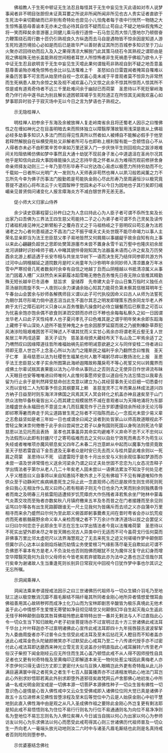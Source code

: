 <!-- { "loadSidebar": true } -->
　　佛祖教人于生死中顿证无生法忍且每怪其于无生中妄见生灭此语如对市人说梦事闻者非不明目张胆但未证真耳要之所说非所闻所闻非所见也古人贵实证者直欲于生死法中亲切勘破而已非别有奇特处也尝见小儿怕鬼者每于夜中行恍然一物随之大生惊怖虽慈母善谕本无亦未之信必待其自信不疑而后止苟自止不疑之地纵假鬼怖之将一笑而释矣余昔游塞上同健儿乘马夜行道傍一石马忽见而大惊几堕地尔乃顿辔奋力鞭策绕石周行数十匝仍引熟视良久方纵逸而去马自是遇物皆不惊余因是知道人游生死险道历境验心必如是而后已是故华严以善财表证其所历百城参多知识至于刀山火聚亦迟回待劝而后入及入之果得清凉大解脱门此其策马绕石令其熟视之谓耶由是观之佛祖殊无他长盖能熟视世间相者耳世人所惊怖者非生死祸患乎佛祖乃欲令人于中证无生忍且欲明言于无生中妄见生灭噫此果何谓哉苟非熟视自到不疑之地吾意虽慈尊善谕殆亦难免惊怖也余比以弘法罹难上千　圣怒如白日雷霆闻者掩耳自罹难以来备历苦事不可言而从始至终自视一念欢喜心竟未减于平昔观者莫不惊异为非常然而生死祸患人故为余惊之矣及视不减欢喜心乃又惊之此余不惊其所惊而人惊其所不惊是或有道焉奇侍者不远三千里赴难问余于幽狱已而荷蒙　圣恩待以不死贬窜岭海奇乃伴行舟中遂书此为别且解长途困顿耳嗟乎生死险道正在所惊其无闻我欢喜心如梦事耶异时验子于寂灭场中无以今日之言为梦语也子熟视之。

　　示无隐桂禅人

　　明桂禅人初参余于东海及余被放禅人复走岭南省余且将还蜀老人因示之曰惟佛性之在缠如神光之在目虽明暗去来而照体独立以障翳厚薄故智用浅深是故从上佛祖必经多劫事多知识入多法门然后得见性真所以然者如人被缚自不能解必假手于他至若释然解脱自在纵横受用处又非解者所可与也即称上根利智有能一念顿悟自心不从人得者亦未必不由积累辛苦中来如万里还家入门一步庆快平生则回视向之跋涉艰难间关险阻依稀仿佛如梦中事然且大通十劫犹不现前身子发心中道退沮在圣尚尔况其他乎是知信向此段大事因缘能操久远之志持毕竟之怀者从古为难得历观前修拼舍身命亲师择友动则三二十年乃至尽形毕寿不以穷达改心易虑以极愿力所持穷劫而不化千载如一日者所以光明广大一发则为人天师表非苟然也禅人以夙习般若闻薰之力不忘所先今幸为佛子历事法门殷勤若是苟能执金刚心尽此形寿乃至周遍恒沙以极究竟菩提不退初心将布法云于火宅圆智种于觉园未必不以今日为因地也子其行矣即归峨嵋亲见普贤倘问诸变化人报言瘴海炎方不减白银世界无恙无恙。

　　促小师大义归家山侍养

　　余少读史窃慕程婴公孙杵臼之为人念曰持此心为人臣子者可谓不忝所生矣及长出家乃曰吾佛为三界法王四生慈父苟能持二子之心为弟子者可谓不负己灵矣及读传灯诸祖机缘见神光之断臂船子之覆舟百丈之于马祖杨岐之于慈明叹曰苟忘身为法若诸老之为心者何患祖道之不昌法门之不振乎嗟夫丈夫处世既不能尽命竭力以事人主荣名显亲即当为法王忠臣慈父孝子易地皆然又何屑屑以事龌龊乎故余自知有向上事以来此心翩翩负超世之思即处樊笼游廛市未尝不置身永雪千岩万壑中也隆庆初余居龙河讲肆时识妙峰师于稠人中睹其貌悴骨刚知其为法器虽未语而心许之矣及万历癸酉余北游上都适遇于长安市相与共坐龙华树下一语而决生死乃结伴同参即共游方外过河中山阴檀越延之道院数月是时义尚童年为沙弥明年余同妙师入清凉置身万年冰雪中严寒彻骨几死者数矣时余幸有自信之地越丁丑而山阴檀越以书抵清凉属义从事法门因着入槽厂义跃然负米采薪履冰蹈雪略无倦色百务惟先日夜无隙众皆推其精勤殊无短长越辛巳冬适奉　慈旨求　皇储荐　先帝建大会于台山日集万指时义独任点茶汤昼则周旋不失一人夜则以余力课诵余始心知其力能荷负第未察其信根耳明年壬午春台山会罢余与妙师各解携师目义谓以此子可代执役因命义曰古人从师为法誓死为期尔其尽形竭力倘中道志沮当此生不面尔其志之明发即理策东西余同龙华老人养痾于太行之障石岩时义只身以从百务惟勤凡操食时必侍立辍餐而后已察意之可否以为忧喜余饱亦饱余偶不欲食则涕泗交颐而亦终日不糁也余每每私察久之如一日因谓龙华老人曰此子天性纯孝人也子夏问孝孔子曰色难其是之谓乎明年癸未余即东蹈海上藏修于牢山深处人迹所不能至神鬼之乡也余因那罗延窟而居之乃披荆榛卧草莽犯风涛涉险阻艰难困苦不可殚述人不堪其忧而义实甘心焉余亦将谓老死丘壑无复人世矣居三年丙戌适蒙　圣天子诏为　慈圣圣母颁大藏经布天下名山及二牢焉余适丁之乃喟然叹曰因缘障道往哲所难福始祸先前修明诫意欲避之义与同伴安桂二侍者进曰师即无意人世岂不上念圣心所以为法门之隆斯民之福利乎余乃翻然念曰惟我　圣天子仁孝　圣母慈恩以法为社稷苍生福某也何人敢不竭躬尽瘁以敷扬法化上报　圣恩乎法王忠臣慈父孝子实余所图第此海峤遐陬故称蔑戾苟不等心死誓又何以转魔界而成佛土尔辈试揣其衷果能以法为心毕命从事则止之否则去之无使异日作世谛流布昧人天眼目也安等唯唯进曰师唯何人此惟何事愿师安意以道自任为法忘情岂以我辈去留为行止余于是判然拜受慈命创志克意以建立为心其经营事务无论巨细一切悉委付义而以安桂二人为知事予但总其纲要耳上赖　圣慈宠灵不三年而果丛林成法道兴四方衲子日益至时则东海洋洋佛国之风焉其天人冥会转化之机盖亦神且速矣至于山门供众法物毕备秋毫皆出义心而其建立规模居然不减在昔观者以为天降地涌将为东鄙法幢盛世永永福田也不意竖立未几而狂魔竞作于己丑岁即遭侵挠余所经涉无论污辱即祁寒溽暑而奔走于风尘道路冒生死之际者不可指陈而此心一念孤光未尝少易义辈之志愈益坚如是者三年如一日也或谓余曰闻之谈者到处皆家山以师高致道眼视此不啻轻尘聚沫柰何倦倦于此乎余曰尝闻世之君子以身徇国则死国以身徇法则死法今蒙　慈恩以法见托而且表扬　圣孝也其事虽异其命实均避难不义弃命不忠不义不忠何以为法假而以此即有封疆尺寸之寄苟临难而去之又何以自处宁效死而弗去不为苟生以失经或者唯唯项亦魔风顿息矣又四年乙未春二月岂意衅从中起而以魔事为借资竟致　圣天子怒若雷霆诏下金吾逮及无辜者众是时安已先去而义与桂共婴此难余则以一死肩之荷蒙　圣恩待以不死　诏遣雷阳于是冬十月出长安与义别余观往事如梦游而亦未尝一语及世谛常情也义送余河梁余乃谓之曰丈夫处世固不恋恋为儿女态况吾释子学出情法者乎第尔从老人几二十年矣老人固未尝以一语佛法累汝不知汝于何处见老人乎义稽首曰义自事师以来自知愚钝不敢外求上不见有佛祖下不见有禅道唯知作务供众至于动静闲忙疾病祸患死生之际止此一念直观师心而已是故师生则生师死则死余曰我心无相汝作么观义曰师心若有相弟子则无今日也余乃大笑而别余则独携善侍者而南之及明春三月抵雷阳适遭频岁饥荒瘴疠大作伤残者泽若焦余坐尸阤林中蒙毒气炎蒸交攻而至殆者亦数矣秋八月镇府檄来五羊及冬而昔之在门者接踵而至余见则诟骂曰尔等各有出生死路脚跟谁无一尺土见我何为皆痛斥而去顷之义亦自蒲中万里相寻而来余乃蹙然曰尔何为至此耶义俯首即躬事爨煮无间在昔时粤省会亦以饥荒疫疠而死者骸骼蔽野余命义率人亲检而埋之者不下万余计作津济道场以拔之会罢促义以归曰尔何恋恋于此耶余生平志在忘生以学出情法者今竟以法罹难荷蒙　圣恩待以不死实出望外即未尽之年皆天赐也况古人异类中行无适而不可今虽荷戈行伍何莫而非佛事万里比邻太虚咫尺以法界海慧观之了无去来死生之迹又何嗟嗟作梦中颠倒耶但冀尔识心达本以金刚焰烁破历劫情尘务使爱根习气缘影荡尽毫无自欺如此可谓不负佛恩不辜本有方是老人不负汝处也否则抱佛而眠犹不兑为魔伴况复守此幻身而增空华障翳究竟何为且尔父母师长今皆老矣若弃彼取此亦为法中之愚也岂正信哉尔其行矣幸为谢诸故人生当重逢死则长别异日常寂光中回视今日犹作梦中事也尔其识之无忘所嘱。

　　示洞闻乘禅人

　　洞闻法乘来参请授戒法因示之曰三世诸佛历代祖师与一切众生鳞介羽毛乃至地狱三途以极空散消沉靡不眉毛厮结不隔纤毫其所同者金刚心地所异者情想爱憎耳由佛祖善用其心故转秽邦而成净土化刀山而为宝林即剧苦辛酸皆为极乐真境此无他术盖于此心中情想不生爱憎无寄譬如净目彻见晴空又何颠倒幻华自生起灭哉众生返此无怪乎种种颠倒自取其咎耳佛祖怜愍此辈特特出世一番并无剩法与人不过直指此心令一切众生当下知归故毗卢老子初坐菩提场亦不过宣明过去十方三世诸佛此戒法耳千华台上叶叶释迦亦不过禀明诸佛此心宣传此戒法耳即四十九年摇唇鼓舌波波挈挈为人委曲周旋者亦不过普令众生信受此戒法耳及至末后拈花天人瞪目而不知者盖亦迷此心戒耳金色头陀破颜微笑亦不过默契此心戒耳乃至二十八传递代授手亦不过密付此心戒法耳即达磨西来神光立雪无言无说盖亦分明直指此心戒耳展转六传至老卢俗汉子柴担下闻金刚经云应无所住而生其心盖乃顿悟此戒不从人得不因师授性自具足者也又更有何奇特哉及至黄梅印正即解道本来无一物何处惹尘埃因此黄梅老人亦不柰伊何只得无语归方丈即三更密付大似乌豆换人眼睛岂此外更有奇特哉从此儿孙满目遍满寰中得之者死失之者生千七百人鼓簧播弄亦不过递相发明此心地法门耳岂此心外别求妙悟耶若离此外别求即堕外道邪径矣故梵网云卢舍那佛心地初发心中所诵一名戒光明金刚宝戒是一切佛本源一切菩萨本源佛性种子一切众生皆有佛性一切意识色心是情是心皆入佛性戒中又云众生受佛戒即入诸佛位位同大觉已真是诸佛子故五十五位进修未见佛性皆堕涂程及至末后等觉位中乃云是人始获金刚心中初干慧地到此直入佛性海中由是观之从凡入圣成佛作祖之要除此金刚心外岂复更有剩法耶是知此戒不易悟悟则名为住位不易行行则名为行位不易通通则名为向位不易净净则名为登地位不易忘忘则名为入佛位矣禅人今日诚当自揣以何心为出家以何心为参师访友以何心为乐求佛法以何心而愿受此戒苟得其心则三世诸佛历代祖师普及一切众生一齐向老人一毫端头放光动地则汝二六时中与诸圣凡眉毛厮结也此则是名真持戒者否则险险则堕参参。

　　示优婆塞结念佛社

